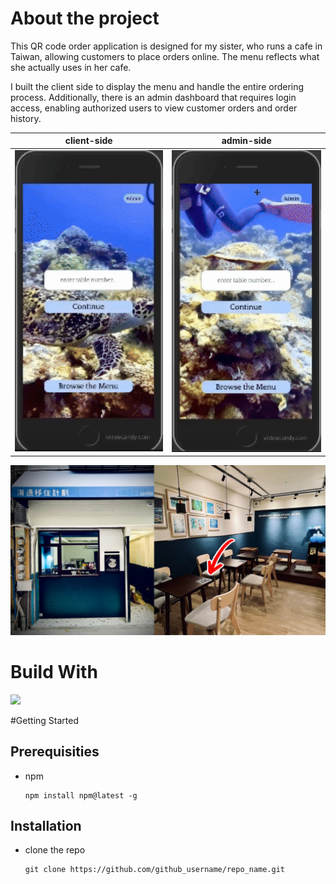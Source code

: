 # About the project

This QR code order application is designed for my sister, who runs a cafe in Taiwan, allowing customers to place orders online. The menu reflects what she actually uses in her cafe.

I built the client side to display the menu and handle the entire ordering process. Additionally, there is an admin dashboard that requires login access, enabling authorized users to view customer orders and order history.

client-side|admin-side
--|--
<img src="https://github.com/HanHsunShih/qrcode-order-app-client/blob/main/images/client-side_compressed.gif" width="300" />|<img src="https://github.com/HanHsunShih/qrcode-order-app-client/blob/main/images/admin-side_compressed.gif" width="300" />

<img src="https://github.com/HanHsunShih/qrcode-order-app-client/blob/main/images/Capstone%20one%20page%20slide.JPG?raw=true">

# Build With

<img src="https://skillicons.dev/icons?i=html,css,react,js,nodejs,express,postman,mysql,git," />

#Getting Started

## Prerequisities
- npm
  ```
  npm install npm@latest -g
  ```
## Installation
- clone the repo
  ```
  git clone https://github.com/github_username/repo_name.git
  ```
